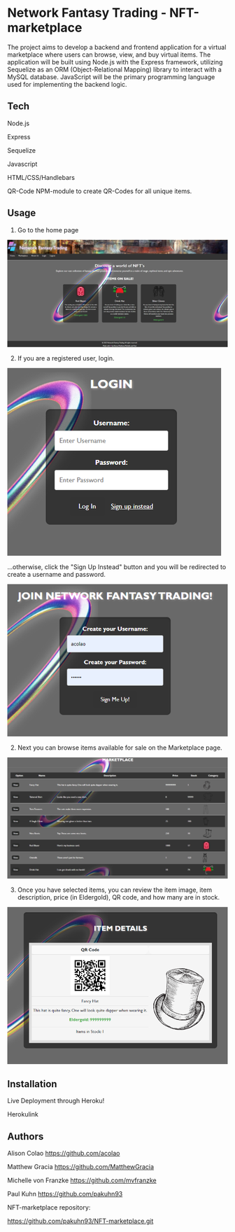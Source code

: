 # Network Fantasy Trading - NFT-marketplace

The project aims to develop a backend and frontend application for a virtual marketplace where users can browse, view, and buy virtual items. The application will be built using Node.js with the Express framework, utilizing Sequelize as an ORM (Object-Relational Mapping) library to interact with a MySQL database. JavaScript will be the primary programming language used for implementing the backend logic.



## Tech

Node.js 

Express

Sequelize

Javascript 

HTML/CSS/Handlebars 

QR-Code NPM-module to create QR-Codes for all unique items.




## Usage

1. Go to the home page

![home](public/images/home.png)

2. If you are a registered user, login.

![login](public/images/login.png)

...otherwise, click the "Sign Up Instead" button and you will be redirected to create a username and password.

![signup](public/images/signup.png)

2. Next you can browse items available for sale on the Marketplace page. 

![marketpalce](public/images/marketplace.png)

3. Once you have selected items, you can review the item image, item description, price (in Eldergold), QR code, and how many are in stock.

![item](public/images/item.png)


## Installation

Live Deployment through Heroku!

Herokulink

    
## Authors

Alison Colao 
https://github.com/acolao

Matthew Gracia 
https://github.com/MatthewGracia

Michelle von Franzke 
https://github.com/mvfranzke

Paul Kuhn 
https://github.com/pakuhn93


NFT-marketplace repository:

https://github.com/pakuhn93/NFT-marketplace.git



